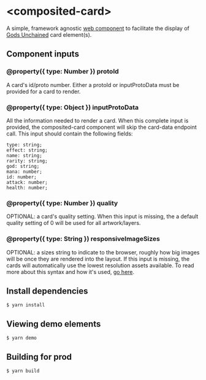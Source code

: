 # \<composited-card\>

A simple, framework agnostic [web component](https://developer.mozilla.org/en-US/docs/Web/Web_Components) to facilitate the display of [Gods Unchained](https://godsunchained.com/) card element(s).

## Component inputs

### @property({ type: Number }) protoId

A card's id/proto number. Either a protoId or inputProtoData must be provided for a card to render.

### @property({ type: Object }) inputProtoData

All the information needed to render a card. When this complete input is provided, the composited-card component will skip the card-data endpoint call.
This input should contain the following fields:

```
type: string;
effect: string;
name: string;
rarity: string;
god: string;
mana: number;
id: number;
attack: number;
health: number;
```

### @property({ type: Number }) quality

OPTIONAL: a card's quality setting. When this input is missing, the a default quality setting of 0 will be used for all artwork/layers.

### @property({ type: String }) responsiveImageSizes

OPTIONAL: a sizes string to indicate to the browser, roughly how big images will be once they are rendered into the layout. If this input is missing, the cards will automatically use the lowest resolution assets available. To read more about this syntax and how it's used, [go here](https://css-tricks.com/sometimes-sizes-is-quite-important/).

## Install dependencies

```
$ yarn install
```

## Viewing demo elements

```
$ yarn demo
```

## Building for prod

```
$ yarn build
```
